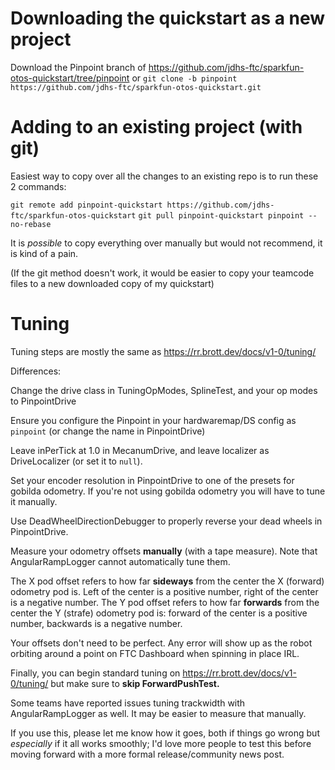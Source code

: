 # Downloading the quickstart as a new project

Download the Pinpoint branch of https://github.com/jdhs-ftc/sparkfun-otos-quickstart/tree/pinpoint
or `git clone -b pinpoint https://github.com/jdhs-ftc/sparkfun-otos-quickstart.git`

# Adding to an existing project (with git)

Easiest way to copy over all the changes to an existing repo is to run these 2 commands:

`git remote add pinpoint-quickstart https://github.com/jdhs-ftc/sparkfun-otos-quickstart`
`git pull pinpoint-quickstart pinpoint --no-rebase`

It is *possible* to copy everything over manually but would not recommend, it is kind of a pain.

(If the git method doesn't work, it would be easier to copy your teamcode files to a new downloaded copy of my quickstart)

# Tuning

Tuning steps are mostly the same as https://rr.brott.dev/docs/v1-0/tuning/

Differences:

Change the drive class in TuningOpModes, SplineTest, and your op modes to PinpointDrive

Ensure you configure the Pinpoint in your hardwaremap/DS config as `pinpoint` 
(or change the name in PinpointDrive)

Leave inPerTick at 1.0 in MecanumDrive, and leave localizer as DriveLocalizer (or set it to `null`).

Set your encoder resolution in PinpointDrive to one of the presets for gobilda odometry.
If you're not using gobilda odometry you will have to tune it manually. 

Use DeadWheelDirectionDebugger to properly reverse your dead wheels in PinpointDrive.

Measure your odometry offsets **manually** (with a tape measure).
Note that AngularRampLogger cannot automatically tune them.

The X pod offset refers to how far **sideways** from the center the X (forward) odometry pod is.
Left of the center is a positive number, right of the center is a negative number.
The Y pod offset refers to how far **forwards** from the center the Y (strafe) odometry pod is:
forward of the center is a positive number, backwards is a negative number.

Your offsets don't need to be perfect.
Any error will show up as the robot orbiting around a point on FTC Dashboard when spinning in place IRL.

Finally, you can begin standard tuning on https://rr.brott.dev/docs/v1-0/tuning/ but make sure to **skip ForwardPushTest.**

Some teams have reported issues tuning trackwidth with AngularRampLogger as well. It may be easier
to measure that manually.

If you use this, please let me know how it goes, both if things go wrong but *especially* if it all
works smoothly; I'd love more people to test this before moving forward with a more formal
release/community news post.